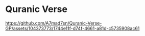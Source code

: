 # Quranic Verse

https://github.com/A7mad7sn/Quranic-Verse-GP/assets/104373773/1744e11f-d74f-4661-a81d-c5735908ac61
